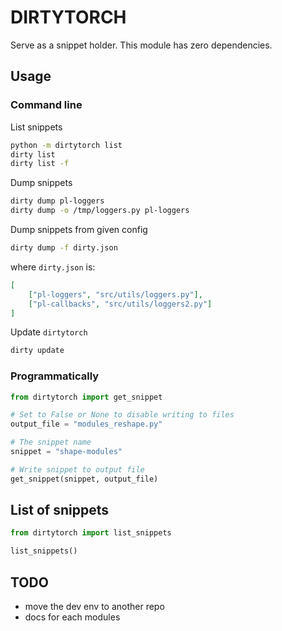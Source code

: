 # DIRTYTORCH

Serve as a snippet holder. This module has zero dependencies.

## Usage

### Command line

List snippets
```bash
python -m dirtytorch list
dirty list 
dirty list -f
```

Dump snippets
```bash
dirty dump pl-loggers
dirty dump -o /tmp/loggers.py pl-loggers
```

Dump snippets from given config
```bash
dirty dump -f dirty.json
```

where `dirty.json` is:
```json
[
	["pl-loggers", "src/utils/loggers.py"],
	["pl-callbacks", "src/utils/loggers2.py"]
]
```

Update `dirtytorch`
```bash
dirty update
```

### Programmatically

```python
from dirtytorch import get_snippet

# Set to False or None to disable writing to files
output_file = "modules_reshape.py"

# The snippet name
snippet = "shape-modules"

# Write snippet to output file
get_snippet(snippet, output_file)
```

## List of snippets

```python
from dirtytorch import list_snippets

list_snippets()
```

## TODO

- move the dev env to another repo
- docs for each modules
